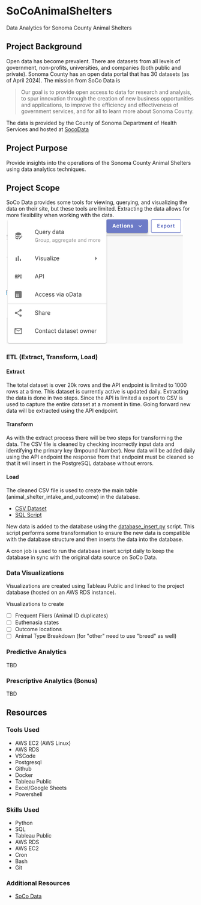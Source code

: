 # SoCoAnimalShelters
Data Analytics for Sonoma County Animal Shelters

## Project Background
Open data has become prevalent.  There are datasets from all levels of government, non-profits, universities, and companies (both public and private).  Sonoma County has an open data portal that has 30 datasets (as of April 2024).  The mission from SoCo Data is
> Our goal is to provide open access to data for research and analysis, to spur innovation through the creation of new business opportunities and applications, to improve the efficiency and effectiveness of government services, and for all to learn more about Sonoma County.

The data is provided by the County of Sonoma Department of Health Services and hosted at [SocoData](https://data.sonomacounty.ca.gov/Government/Animal-Shelter-Intake-and-Outcome/924a-vesw/about_data)


## Project Purpose
Provide insights into the operations of the Sonoma County Animal Shelters using data analytics techniques.

## Project Scope
SoCo Data provides some tools for viewing, querying, and visualizing the data on their site, but these tools are limited.  Extracting the data allows for more flexibility when working with the data.
![screenshot of the tools available for interacting the the dataset](/assets/img/soco_data_actions.png)

### ETL (Extract, Transform, Load)

#### Extract
The total dataset is over 20k rows and the API endpoint is limited to 1000 rows at a time.  This dataset is currently active is updated daily. Extracting the data is done in two steps.  Since the API is limited a export to CSV is used to capture the entire dataset at a moment in time.  Going forward new data will be extracted using the API endpoint.

#### Transform
As with the extract process there will be two steps for transforming the data.  The CSV file is cleaned by checking incorrectly input data and identifying the primary key (Impound Number).  New data will be added daily using the API endpoint the response from that endpoint must be cleaned so that it will insert in the PostgreSQL database without errors.

#### Load
The cleaned CSV file is used to create the main table (animal_shelter_intake_and_outcome) in the database.
- [CSV Dataset](/datasets/Animal_Shelter_Intake_and_Outcome_20240402.csv)
- [SQL Script](/sql/animal_shelter_intake_and_outcome_2024032309.sql)

New data is added to the database using the [database_insert.py](database_insert.py) script.  This script performs some transformation to ensure the new data is compatible with the database structure and then inserts the data into the database.

A cron job is used to run the database insert script daily to keep the database in sync with the original data source on SoCo Data.

### Data Visualizations
Visualizations are created using Tableau Public and linked to the project database (hosted on an AWS RDS instance).

Visualizations to create
- [ ] Frequent Fliers (Animal ID duplicates)
- [ ] Euthenasia states
- [ ] Outcome locations
- [ ] Animal Type Breakdown (for "other" need to use "breed" as well)

### Predictive Analytics
TBD

### Prescriptive Analytics (Bonus)
TBD

## Resources

### Tools Used
- AWS EC2 (AWS Linux)
- AWS RDS
- VSCode
- Postgresql
- Github
- Docker
- Tableau Public
- Excel/Google Sheets
- Powershell


### Skills Used
- Python
- SQL
- Tableau Public
- AWS RDS
- AWS EC2
- Cron
- Bash
- Git

### Additional Resources
- [SoCo Data](https://data.sonomacounty.ca.gov/)